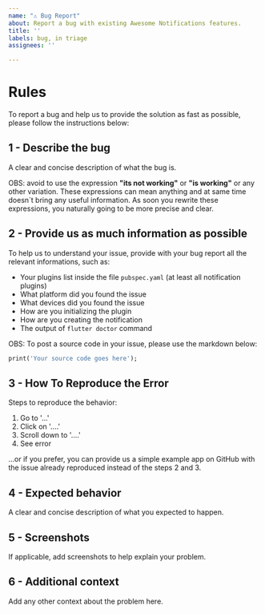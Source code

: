 ```yaml
---
name: "⚠️ Bug Report"
about: Report a bug with existing Awesome Notifications features.
title: ''
labels: bug, in triage
assignees: ''

---
```


# Rules

<!-- ====== ⚠️ =========== WARNING =========== ⚠️ ======

<!-- ====== ⚠️ DO NOT ERASE THIS FORM ISSUE!!!! ⚠️ ======
<!-- ====== ⚠️ DO NOT ERASE THIS FORM ISSUE!!!! ⚠️ ======
<!-- ====== ⚠️ DO NOT ERASE THIS FORM ISSUE!!!! ⚠️ ======
<!-- ====== ⚠️ DO NOT ERASE THIS FORM ISSUE!!!! ⚠️ ======

<!-- ====== ⚠️  PLEASE, READ THE MESSAGE BELLOW ⚠️ ======

If you remove, do not respond the form bellow or break the posting rules, your issue will be ***closed*** and marked as ***invalid***.
If your issue was marked with ***invalid***, its content will not be read.
Please respect the rules below and we will respond you as soon as possible.
-->

To report a bug and help us to provide the solution as fast as possible, please follow the instructions below:

## **1 - Describe the bug**

A clear and concise description of what the bug is. 

OBS: avoid to use the expression **"its not working"** or **"is working"** or any other variation. These expressions can mean anything and at same time doesn´t bring any useful information. As soon you rewrite these expressions, you naturally going to be more precise and clear.

## **2 - Provide us as much information as possible**

To help us to understand your issue, provide with your bug report all the relevant informations, such as:

* Your plugins list inside the file `pubspec.yaml` (at least all notification plugins)
* What platform did you found the issue
* What devices did you found the issue
* How are you initializing the plugin
* How are you creating the notification
* The output of `flutter doctor` command

OBS: To post a source code in your issue, please use the markdown below:

```Dart
print('Your source code goes here');
```

## **3 - How To Reproduce the Error**

Steps to reproduce the behavior:
1. Go to '...'
2. Click on '....'
3. Scroll down to '....'
4. See error

...or if you prefer, you can provide us a simple example app on GitHub with the issue already reproduced instead of the steps 2 and 3.

## **4 - Expected behavior**
A clear and concise description of what you expected to happen.

## **5 - Screenshots**
If applicable, add screenshots to help explain your problem.

## **6 - Additional context**
Add any other context about the problem here.
